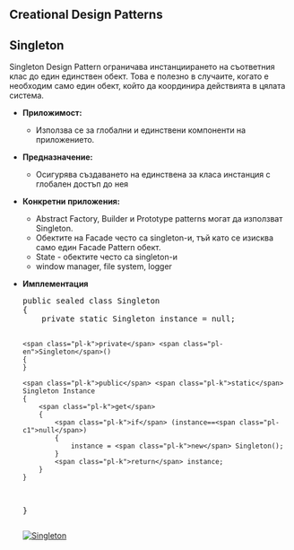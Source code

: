<article class="markdown-body entry-content" itemprop="mainContentOfPage"><h1><a id="user-content-creational-design-patterns" class="anchor" href="#creational-design-patterns" aria-hidden="true"><span class="octicon octicon-link"></span></a>Creational Design Patterns</h1>

<h2><a id="user-content-singleton" class="anchor" href="#singleton" aria-hidden="true"><span class="octicon octicon-link"></span></a>Singleton</h2>

<p>Singleton Design Pattern ограничава инстанциирането на съответния клас до един единствен обект. Това е полезно в случаите, когато е необходим само един обект, който да координира действията в цялата система.</p>

<ul>
<li><p><strong>Приложимост:</strong></p>

<ul>
<li>Използва се за глобални и единствени компоненти на приложението. </li>
</ul></li>
<li><p><strong>Предназначение:</strong></p> 

<ul>
<li>Осигурява създаването на единствена за класа инстанция с глобален достъп до нея</li>
</ul></li>
<li><p><strong>Конкретни приложения:</strong></p>

<ul>
<li>Abstract Factory, Builder и Prototype patterns могат да използват Singleton.</li>
<li>Обектите на Facade често са singleton-и, тъй като се изисква само един Facade Pattern обект.</li>
<li>State - обектите често са singleton-и</li>
<li>window manager, file system, logger</li>
</ul></li>

<li><p><strong>Имплементация</strong></p>

<div class="highlight highlight-c#"><pre><span class="pl-k">public</span> <span class="pl-k">sealed</span> <span class="pl-k">class</span> <span class="pl-en">Singleton</span>
{
    <span class="pl-k">private</span> <span class="pl-k">static</span> Singleton instance = <span class="pl-c1">null</span>;

    <span class="pl-k">private</span> <span class="pl-en">Singleton</span>()
    {
    }

    <span class="pl-k">public</span> <span class="pl-k">static</span> Singleton Instance
    {
        <span class="pl-k">get</span>
        {
            <span class="pl-k">if</span> (instance==<span class="pl-c1">null</span>)
            {
                instance = <span class="pl-k">new</span> Singleton();
            }
            <span class="pl-k">return</span> instance;
        }
    }
}</pre></div>

<p><a href="/Ange-Git/blob/master/MyTelerikAcademyHomeWorks/HighQualityCode/HW18.Creational-Patterns/images/Singleton.jpg" target="_blank"><img src="/Ange-Git/blob/master/MyTelerikAcademyHomeWorks/HighQualityCode/HW18.Creational-Patterns/images/Singleton.jpg" alt="Singleton" title="Singleton - UML diagram" style="max-width:100%;"></a></p>

</article>
